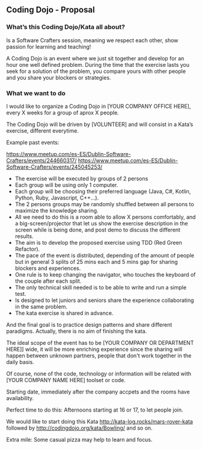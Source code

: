 
## Coding Dojo - Proposal

### What’s this Coding Dojo/Kata all about?
Is a Software Crafters session, meaning we respect each other, show passion for learning and teaching!

A Coding Dojo is an event where we just sit together and develop for an hour one well defined problem.
During the time that the exercise lasts you seek for a solution of the problem, you compare yours with other people and you share your blockers or strategies.

### What we want to do
I would like to organize a Coding Dojo in [YOUR COMPANY OFFICE HERE], every X weeks for a group of aprox X people.

The Coding Dojo will be driven by [VOLUNTEER] and will consist in a Kata’s exercise, different everytime. 

Example past events:

https://www.meetup.com/es-ES/Dublin-Software-Crafters/events/244660317/
https://www.meetup.com/es-ES/Dublin-Software-Crafters/events/245045253/

* The exercise will be executed by groups of 2 persons
* Each group will be using only 1 computer.
* Each group will be choosing their preferred language (Java, C#, Kotlin, Python, Ruby, Javascript, C++…).
* The 2 persons groups may be randomly shuffled between all persons to maximize the knowledge sharing.
* All we need to do this is a room able to allow X persons comfortably, and a big-screen/projector that let us show the exercise description in the screen while is being done, and post demo to discuss the different results.
* The aim is to develop the proposed exercise using TDD (Red Green Refactor).
* The pace of the event is distributed, depending of the amount of people but in general 3 splits of 25 mins each and 5 mins gap for sharing blockers and experiences.
* One rule is to keep changing the navigator, who touches the keyboard of the couple after each split.
* The only technical skill needed is to be able to write and run a simple test.
* Is designed to let juniors and seniors share the experience collaborating in the same problem.
* The kata exercise is shared in advance.

And the final goal is to practice design patterns and share different paradigms. Actually, there is no aim of finishing the kata.

The ideal scope of the event has to be [YOUR COMPANY OR DEPARTMENT HERE]] wide, it will be more enriching experience since the sharing will happen between unknown partners, people that don't work together in the daily basis.

Of course, none of the code, technology or information will be related with [YOUR COMPANY NAME HERE] toolset or code.

Starting date, immediately after the company accpets and the rooms have availability.

Perfect time to do this: Afternoons starting at 16 or 17, to let people join.

We would like to start doing this Kata http://kata-log.rocks/mars-rover-kata followed by http://codingdojo.org/kata/Bowling/ and so on.

Extra mile: Some casual pizza may help to learn and focus.
